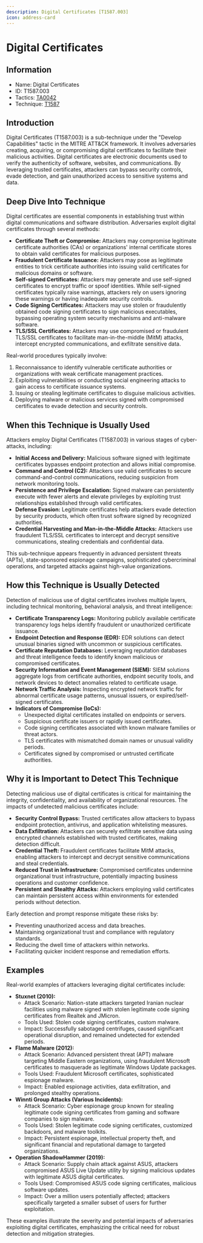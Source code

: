 ```yaml
---
description: Digital Certificates [T1587.003]
icon: address-card
---
```


# Digital Certificates

## Information

* Name: Digital Certificates
* ID: T1587.003
* Tactics: [TA0042](../)
* Technique: [T1587](./)

## Introduction

Digital Certificates (T1587.003) is a sub-technique under the "Develop Capabilities" tactic in the MITRE ATT\&CK framework. It involves adversaries creating, acquiring, or compromising digital certificates to facilitate their malicious activities. Digital certificates are electronic documents used to verify the authenticity of software, websites, and communications. By leveraging trusted certificates, attackers can bypass security controls, evade detection, and gain unauthorized access to sensitive systems and data.

## Deep Dive Into Technique

Digital certificates are essential components in establishing trust within digital communications and software distribution. Adversaries exploit digital certificates through several methods:

* **Certificate Theft or Compromise:** Attackers may compromise legitimate certificate authorities (CAs) or organizations' internal certificate stores to obtain valid certificates for malicious purposes.
* **Fraudulent Certificate Issuance:** Attackers may pose as legitimate entities to trick certificate authorities into issuing valid certificates for malicious domains or software.
* **Self-signed Certificates:** Attackers may generate and use self-signed certificates to encrypt traffic or spoof identities. While self-signed certificates typically raise warnings, attackers rely on users ignoring these warnings or having inadequate security controls.
* **Code Signing Certificates:** Attackers may use stolen or fraudulently obtained code signing certificates to sign malicious executables, bypassing operating system security mechanisms and anti-malware software.
* **TLS/SSL Certificates:** Attackers may use compromised or fraudulent TLS/SSL certificates to facilitate man-in-the-middle (MitM) attacks, intercept encrypted communications, and exfiltrate sensitive data.

Real-world procedures typically involve:

1. Reconnaissance to identify vulnerable certificate authorities or organizations with weak certificate management practices.
2. Exploiting vulnerabilities or conducting social engineering attacks to gain access to certificate issuance systems.
3. Issuing or stealing legitimate certificates to disguise malicious activities.
4. Deploying malware or malicious services signed with compromised certificates to evade detection and security controls.

## When this Technique is Usually Used

Attackers employ Digital Certificates (T1587.003) in various stages of cyber-attacks, including:

* **Initial Access and Delivery:** Malicious software signed with legitimate certificates bypasses endpoint protection and allows initial compromise.
* **Command and Control (C2):** Attackers use valid certificates to secure command-and-control communications, reducing suspicion from network monitoring tools.
* **Persistence and Privilege Escalation:** Signed malware can persistently execute with fewer alerts and elevate privileges by exploiting trust relationships established through valid certificates.
* **Defense Evasion:** Legitimate certificates help attackers evade detection by security products, which often trust software signed by recognized authorities.
* **Credential Harvesting and Man-in-the-Middle Attacks:** Attackers use fraudulent TLS/SSL certificates to intercept and decrypt sensitive communications, stealing credentials and confidential data.

This sub-technique appears frequently in advanced persistent threats (APTs), state-sponsored espionage campaigns, sophisticated cybercriminal operations, and targeted attacks against high-value organizations.

## How this Technique is Usually Detected

Detection of malicious use of digital certificates involves multiple layers, including technical monitoring, behavioral analysis, and threat intelligence:

* **Certificate Transparency Logs:** Monitoring publicly available certificate transparency logs helps identify fraudulent or unauthorized certificate issuance.
* **Endpoint Detection and Response (EDR):** EDR solutions can detect unusual binaries signed with uncommon or suspicious certificates.
* **Certificate Reputation Databases:** Leveraging reputation databases and threat intelligence feeds to identify known malicious or compromised certificates.
* **Security Information and Event Management (SIEM):** SIEM solutions aggregate logs from certificate authorities, endpoint security tools, and network devices to detect anomalies related to certificate usage.
* **Network Traffic Analysis:** Inspecting encrypted network traffic for abnormal certificate usage patterns, unusual issuers, or expired/self-signed certificates.
* **Indicators of Compromise (IoCs):**
  * Unexpected digital certificates installed on endpoints or servers.
  * Suspicious certificate issuers or rapidly issued certificates.
  * Code signing certificates associated with known malware families or threat actors.
  * TLS certificates with mismatched domain names or unusual validity periods.
  * Certificates signed by compromised or untrusted certificate authorities.

## Why it is Important to Detect This Technique

Detecting malicious use of digital certificates is critical for maintaining the integrity, confidentiality, and availability of organizational resources. The impacts of undetected malicious certificates include:

* **Security Control Bypass:** Trusted certificates allow attackers to bypass endpoint protection, antivirus, and application whitelisting measures.
* **Data Exfiltration:** Attackers can securely exfiltrate sensitive data using encrypted channels established with trusted certificates, making detection difficult.
* **Credential Theft:** Fraudulent certificates facilitate MitM attacks, enabling attackers to intercept and decrypt sensitive communications and steal credentials.
* **Reduced Trust in Infrastructure:** Compromised certificates undermine organizational trust infrastructure, potentially impacting business operations and customer confidence.
* **Persistent and Stealthy Attacks:** Attackers employing valid certificates can maintain persistent access within environments for extended periods without detection.

Early detection and prompt response mitigate these risks by:

* Preventing unauthorized access and data breaches.
* Maintaining organizational trust and compliance with regulatory standards.
* Reducing the dwell time of attackers within networks.
* Facilitating quicker incident response and remediation efforts.

## Examples

Real-world examples of attackers leveraging digital certificates include:

* **Stuxnet (2010):**
  * Attack Scenario: Nation-state attackers targeted Iranian nuclear facilities using malware signed with stolen legitimate code signing certificates from Realtek and JMicron.
  * Tools Used: Stolen code signing certificates, custom malware.
  * Impact: Successfully sabotaged centrifuges, caused significant operational disruption, and remained undetected for extended periods.
* **Flame Malware (2012):**
  * Attack Scenario: Advanced persistent threat (APT) malware targeting Middle Eastern organizations, using fraudulent Microsoft certificates to masquerade as legitimate Windows Update packages.
  * Tools Used: Fraudulent Microsoft certificates, sophisticated espionage malware.
  * Impact: Enabled espionage activities, data exfiltration, and prolonged stealthy operations.
* **Winnti Group Attacks (Various Incidents):**
  * Attack Scenario: Cyber espionage group known for stealing legitimate code signing certificates from gaming and software companies to sign malware.
  * Tools Used: Stolen legitimate code signing certificates, customized backdoors, and malware toolkits.
  * Impact: Persistent espionage, intellectual property theft, and significant financial and reputational damage to targeted organizations.
* **Operation ShadowHammer (2019):**
  * Attack Scenario: Supply chain attack against ASUS, attackers compromised ASUS Live Update utility by signing malicious updates with legitimate ASUS digital certificates.
  * Tools Used: Compromised ASUS code signing certificates, malicious software updates.
  * Impact: Over a million users potentially affected; attackers specifically targeted a smaller subset of users for further exploitation.

These examples illustrate the severity and potential impacts of adversaries exploiting digital certificates, emphasizing the critical need for robust detection and mitigation strategies.

